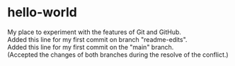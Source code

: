 # hello-world
My place to experiment with the features of Git and GitHub.  
Added this line for my first commit on branch "readme-edits".  
Added this line for my first commit on the "main" branch.  
(Accepted the changes of both branches during the resolve of the conflict.)

